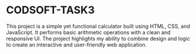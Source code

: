 # CODSOFT-TASK3
This project is a simple yet functional calculator built using HTML, CSS, and JavaScript. It performs basic arithmetic operations with a clean and responsive UI. The project highlights my ability to combine design and logic to create an interactive and user-friendly web application.
